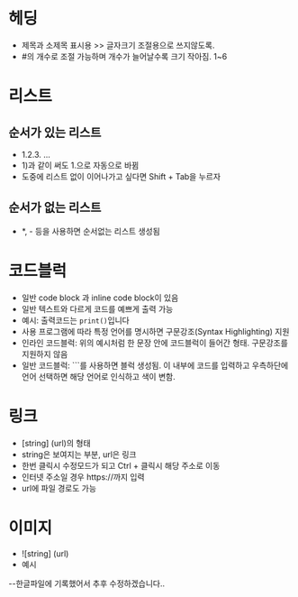 # 헤딩

- 제목과 소제목 표시용 >> 글자크기 조절용으로 쓰지않도록.
- #의 개수로 조절 가능하며 개수가 늘어날수록 크기 작아짐. 1~6



# 리스트

## 순서가 있는 리스트

- 1.2.3. ... 
- 1)과 같이 써도 1.으로 자동으로 바뀜
- 도중에 리스트 없이 이어나가고 싶다면 Shift + Tab을 누르자



## 순서가 없는 리스트

- *, - 등을 사용하면 순서없는 리스트 생성됨



# 코드블럭

- 일반 code block 과 inline code block이 있음
- 일반 텍스트와 다르게 코드를 예쁘게 출력 가능
- 예시: 출력코드는 `print()`입니다
- 사용 프로그램에 따라 특정 언어를 명시하면 구문강조(Syntax Highlighting) 지원
- 인라인 코드블럭: 위의 예시처럼 한 문장 안에 코드블럭이 들어간 형태. 구문강조를 지원하지 않음
- 일반 코드블럭: ```를 사용하면 블럭 생성됨. 이 내부에 코드를 입력하고 우측하단에 언어 선택하면 해당 언어로 인식하고 색이 변함. 



# 링크

- [string] (url)의 형태
- string은 보여지는 부분, url은 링크
- 한번 클릭시 수정모드가 되고 Ctrl + 클릭시 해당 주소로 이동
- 인터넷 주소일 경우 https://까지 입력
- url에 파일 경로도 가능



# 이미지

- ![string] (url)
- 예시





--한글파일에 기록했어서 추후 수정하겠습니다..